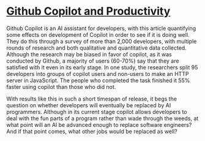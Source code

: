 # [Github Copilot and Productivity](https://github.blog/2022-09-07-research-quantifying-github-copilots-impact-on-developer-productivity-and-happiness/)

Github Copilot is an AI assistant for developers, with this article quantifying some effects on development of Copilot in order to see if it is doing well. They do this through a survey of more than 2,000 developers, with multiple rounds of research and both qualitative and quantitative data collected. Although the research may be biased in favor of copilot, as it was conducted by Github, a majority of users (60-70%) say that they are satisfied with it even in its early stage. In one study, the researchers split 95 developers into groups of copilot users and non-users to make an HTTP server in JavaScript. The people who completed the task finished it 55% faster using copilot than those who did not. 

With results like this in such a short timespan of release, it begs the question on whether developers will eventually be replaced by AI programmers. Although in its current stage copilot allows developers to deal with the fun parts of a program rather than wade through the weeds, at what point will an AI be advanced enough to replace software engineers? And if that point comes, what other jobs would be replaced as well? 

